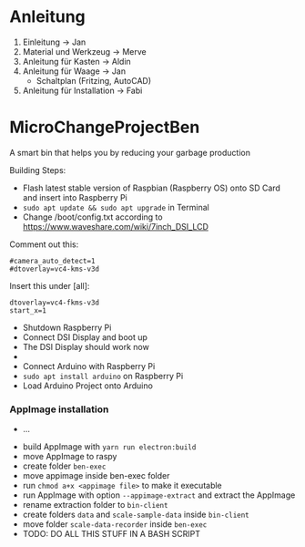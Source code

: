 # Anleitung
1. Einleitung  -> Jan
2. Material und Werkzeug  -> Merve
3. Anleitung für Kasten  -> Aldin
4. Anleitung für Waage  -> Jan
   - Schaltplan (Fritzing, AutoCAD)
5. Anleitung für Installation  -> Fabi

# MicroChangeProjectBen
A smart bin that helps you by reducing your garbage production

Building Steps:
- Flash latest stable version of Raspbian (Raspberry OS) onto SD Card and insert into Raspberry Pi
- `sudo apt update && sudo apt upgrade` in Terminal
- Change /boot/config.txt according to https://www.waveshare.com/wiki/7inch_DSI_LCD

Comment out this:
```
#camera_auto_detect=1
#dtoverlay=vc4-kms-v3d
```

Insert this under [all]:
```
dtoverlay=vc4-fkms-v3d
start_x=1
```

- Shutdown Raspberry Pi
- Connect DSI Display and boot up
- The DSI Display should work now
- <Insert Arduino Part here>
- Connect Arduino with Raspberry Pi
- `sudo apt install arduino` on Raspberry Pi
- Load Arduino Project onto Arduino

### AppImage installation

- ...
<!-- - Install libfuse2 -->
- build AppImage with `yarn run electron:build`
- move AppImage to raspy
- create folder `ben-exec`
- move appimage inside ben-exec folder
- run `chmod a+x <appimage file>` to make it executable
- run AppImage with option `--appimage-extract` and extract the AppImage
- rename extraction folder to `bin-client`
- create folders `data` and `scale-sample-data` inside `bin-client`
- move folder `scale-data-recorder` inside `ben-exec`
- TODO: DO ALL THIS STUFF IN A BASH SCRIPT